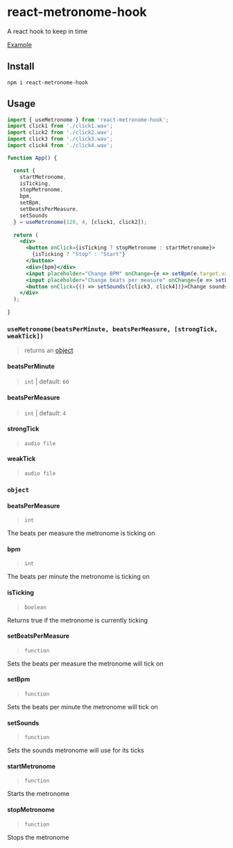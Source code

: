 # react-metronome-hook
A react hook to keep in time

[Example](https://codesandbox.io/s/m7k474o1v8)

## Install
`
npm i react-metronome-hook
`

## Usage
```jsx
import { useMetronome } from 'react-metronome-hook';
import click1 from './click1.wav';
import click2 from './click2.wav';
import click3 from './click3.wav';
import click4 from './click4.wav';

function App() {

  const {
    startMetronome,
    isTicking,
    stopMetronome,
    bpm,
    setBpm,
    setBeatsPerMeasure,
    setSounds
  } = useMetronome(120, 4, [click1, click2]);
  
  return (
    <div>
      <button onClick={isTicking ? stopMetronome : startMetronome}>
        {isTicking ? "Stop" : "Start"}
      </button>
      <div>{bpm}</div>
      <input placeholder="Change BPM" onChange={e => setBpm(e.target.value)} />
      <input placeholder="Change beats per measure" onChange={e => setBeatsPerMeasure(e.target.value)} />
      <button onClick={() => setSounds([click3, click4])}>Change sounds</button>
    </div>
  );
  
}

```

### ```useMetronome(beatsPerMinute, beatsPerMeasure, [strongTick, weakTick])```
> returns an [object](#object)

#### beatsPerMinute
> ```int``` | default: ```60```

#### beatsPerMeasure
> ```int``` | default: ```4```

#### strongTick
> ```audio file```

#### weakTick
> ```audio file```

### ```object```

#### beatsPerMeasure
> ```int```

The beats per measure the metronome is ticking on

#### bpm
> ```int```

The beats per minute the metronome is ticking on

#### isTicking
> ```boolean```

Returns true if the metronome is currently ticking

#### setBeatsPerMeasure
> ```function```

Sets the beats per measure the metronome will tick on

#### setBpm
> ```function```

Sets the beats per minute the metronome will tick on

#### setSounds
> ```function```

Sets the sounds metronome will use for its ticks

#### startMetronome
> ```function```

Starts the metronome

#### stopMetronome
> ```function```

Stops the metronome
